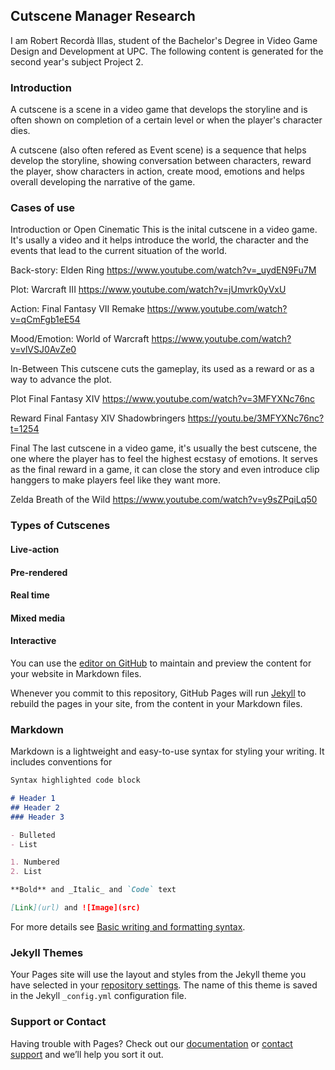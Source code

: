 ## Cutscene Manager Research

I am Robert Recordà Illas, student of the Bachelor's Degree in Video Game Design and Development at UPC. The following content is generated for the second year's subject Project 2.

### Introduction

A cutscene is a scene in a video game that develops the storyline and is often shown on completion of a certain level or when the player's character dies.

A cutscene (also often refered as Event scene) is a sequence that helps develop the storyline, showing conversation between characters, reward the player, show characters in action, create mood, emotions and helps overall developing the narrative of the game.

### Cases of use

Introduction or Open Cinematic
This is the inital cutscene in a video game. It's usally a video and it helps introduce the world, the character and the events that lead to the current situation of the world.

Back-story: 
Elden Ring
https://www.youtube.com/watch?v=_uydEN9Fu7M

Plot:
Warcraft III
https://www.youtube.com/watch?v=jUmvrk0yVxU

Action:
Final Fantasy VII Remake
https://www.youtube.com/watch?v=qCmFgb1eE54

Mood/Emotion:
World of Warcraft
https://www.youtube.com/watch?v=vlVSJ0AvZe0

In-Between
This cutscene cuts the gameplay, its used as a reward or as a way to advance the plot.

Plot
Final Fantasy XIV
https://www.youtube.com/watch?v=3MFYXNc76nc

Reward
Final Fantasy XIV Shadowbringers
https://youtu.be/3MFYXNc76nc?t=1254

Final
The last cutscene in a video game, it's usually the best cutscene, the one where the player has to feel the highest ecstasy of emotions. It serves as the final reward in a game, it can close the story and even introduce clip hanggers to make players feel like they want more.

Zelda Breath of the Wild
https://www.youtube.com/watch?v=y9sZPqiLq50

### Types of Cutscenes

#### Live-action


#### Pre-rendered

#### Real time

#### Mixed media 

#### Interactive


You can use the [editor on GitHub](https://github.com/MrIllas/Cutscene_Manager/edit/gh-pages/index.md) to maintain and preview the content for your website in Markdown files.

Whenever you commit to this repository, GitHub Pages will run [Jekyll](https://jekyllrb.com/) to rebuild the pages in your site, from the content in your Markdown files.

### Markdown

Markdown is a lightweight and easy-to-use syntax for styling your writing. It includes conventions for

```markdown
Syntax highlighted code block

# Header 1
## Header 2
### Header 3

- Bulleted
- List

1. Numbered
2. List

**Bold** and _Italic_ and `Code` text

[Link](url) and ![Image](src)
```

For more details see [Basic writing and formatting syntax](https://docs.github.com/en/github/writing-on-github/getting-started-with-writing-and-formatting-on-github/basic-writing-and-formatting-syntax).

### Jekyll Themes

Your Pages site will use the layout and styles from the Jekyll theme you have selected in your [repository settings](https://github.com/MrIllas/Cutscene_Manager/settings/pages). The name of this theme is saved in the Jekyll `_config.yml` configuration file.

### Support or Contact

Having trouble with Pages? Check out our [documentation](https://docs.github.com/categories/github-pages-basics/) or [contact support](https://support.github.com/contact) and we’ll help you sort it out.
